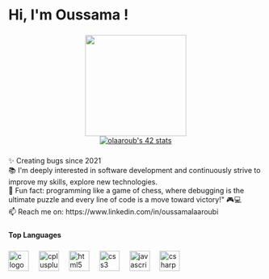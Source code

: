<!--## Hi there 👋


Hello, World! 🌍
I'm Oussama Laaroubi, a dedicated student at UM6P 1337 Coding School, part of the renowned 42 Network. I thrive in a collaborative, peer-to-peer learning environment where creativity, problem-solving, and perseverance are key.

🌟 About Me
📍 Location: Benguerir, Morocco (UM6P Campus)
💻 Specialization: C programming, Shell scripting, and Algorithmic challenges.
🔭 Current Focus: Working on projects like minishell and solving classic computer science problems, such as the Dining Philosophers problem.
🤝 Collaboration: I love working with peers to tackle challenges and share knowledge in a supportive environment.
<!--
**olaaroub/olaaroub** is a ✨ _special_ ✨ repository because its `README.md` (this file) appears on your GitHub profile.

Here are some ideas to get you started:

- 🔭 I’m currently working on ...
- 🌱 I’m currently learning ...
- 👯 I’m looking to collaborate on ...
- 🤔 I’m looking for help with ...
- 💬 Ask me about ...
- 📫 How to reach me: ...
- 😄 Pronouns: ...
- ⚡ Fun fact: ...
-->
<h1 align="left">Hi, I'm Oussama !</h1>

###

<div align="center">
  <img height="200" src="https://user-images.githubusercontent.com/63449913/132381820-24d326af-140d-46da-87db-f53c5871de32.gif"  />
</div>

<div align="center">
  <a href="https://github.com/oakoudad/badge42"><img src="https://badge.mediaplus.ma/levi/olaaroub" alt="olaaroub's 42 stats" /></a>
</div>

###

<p align="left">✨ Creating bugs since 2021<br>📚 I'm deeply interested in software development and continuously strive to improve my skills, explore new technologies.<br>🎲 Fun fact:  programming like a game of chess, where debugging is the ultimate puzzle and every line of code is a move toward victory!" 🎮💻 <br>📫 Reach me on: https://www.linkedin.com/in/oussamalaaroubi</p>

###

<h4 align="left">Top Languages</h4>

###

<div align="left">
  <img src="https://cdn.jsdelivr.net/gh/devicons/devicon/icons/c/c-original.svg" height="40" alt="c logo"  />
  <img width="12" />
  <img src="https://cdn.jsdelivr.net/gh/devicons/devicon/icons/cplusplus/cplusplus-original.svg" height="40" alt="cplusplus logo"  />
  <img width="12" />
  <img src="https://cdn.jsdelivr.net/gh/devicons/devicon/icons/html5/html5-original.svg" height="40" alt="html5 logo"  />
  <img width="12" />
  <img src="https://cdn.jsdelivr.net/gh/devicons/devicon/icons/css3/css3-original.svg" height="40" alt="css3 logo"  />
  <img width="12" />
  <img src="https://cdn.jsdelivr.net/gh/devicons/devicon/icons/javascript/javascript-original.svg" height="40" alt="javascript logo"  />
  <img width="12" />
  <img src="https://cdn.jsdelivr.net/gh/devicons/devicon/icons/csharp/csharp-original.svg" height="40" alt="csharp logo"  />
</div>

###
